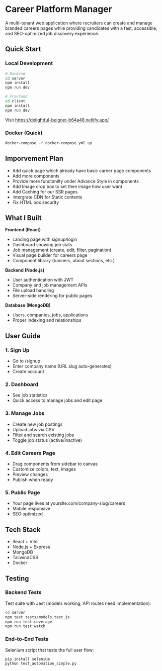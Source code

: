 # Career Platform Manager

A multi-tenant web application where recruiters can create and manage branded careers pages while providing candidates with a fast, accessible, and SEO-optimized job discovery experience.


## Quick Start

### Local Development
```bash
# Backend
cd server
npm install
npm run dev

# Frontend
cd client
npm install
npm run dev
```

Visit https://delightful-beignet-b64a48.netlify.app/

### Docker (Quick)
```bash
docker-compose -f docker-compose.yml up
```
## Imporvement Plan
- Add quick page which already have basic career page components
- Add more components
- Provide more functanilty under Advance Style in components
- Add Image crop box to set then image how user want
- Add Caching for our SSR pages 
- Intergrate CDN for Static contents 
- Fix HTML box security 
## What I Built

**Frontend (React)**
- Landing page with signup/login
- Dashboard showing job stats
- Job management (create, edit, filter, pagination)
- Visual page builder for careers page
- Component library (banners, about sections, etc.)

**Backend (Node.js)**
- User authentication with JWT
- Company and job management APIs
- File upload handling
- Server-side rendering for public pages

**Database (MongoDB)**
- Users, companies, jobs, applications
- Proper indexing and relationships

## User Guide

### 1. Sign Up
- Go to /signup
- Enter company name (URL slug auto-generates)
- Create account

### 2. Dashboard
- See job statistics
- Quick access to manage jobs and edit page

### 3. Manage Jobs
- Create new job postings
- Upload jobs via CSV
- Filter and search existing jobs
- Toggle job status (active/inactive)

### 4. Edit Careers Page
- Drag components from sidebar to canvas
- Customize colors, text, images
- Preview changes
- Publish when ready

### 5. Public Page
- Your page lives at yoursite.com/company-slug/careers
- Mobile responsive
- SEO optimized

## Tech Stack

- React + Vite
- Node.js + Express
- MongoDB
- TailwindCSS
- Docker

## Testing

### Backend Tests
Test suite with Jest (models working, API routes need implementation):
```bash
cd server
npm test tests/models.test.js 
npm run test:coverage          
npm run test:watch             
```

### End-to-End Tests
Selenium script that tests the full user flow:
```bash
pip install selenium
python test_automation_simple.py
```

